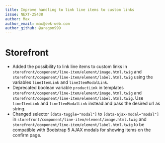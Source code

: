 ```yaml
---
title: Improve handling to link line items to custom links
issue: NEXT-25438
author: Max
author_email: max@swk-web.com
author_github: @aragon999
---
```

# Storefront
* Added the possibility to link line items to custom links in `storefront/component/line-item/element/image.html.twig` and `storefront/component/line-item/element/label.html.twig` using the variables `lineItemLink` and `lineItemModalLink`.
* Deprecated boolean variable `productLink` in templates `storefront/component/line-item/element/image.html.twig` and `storefront/component/line-item/element/label.html.twig`. Use `lineItemLink` and `lineItemModalLink` instead and pass the desired url as string.
* Changed selector `[data-toggle="modal"]` to `[data-ajax-modal="modal"]` in `storefront/component/line-item/element/image.html.twig` and `storefront/component/line-item/element/label.html.twig` to be compatible with Bootstrap 5 AJAX modals for showing items on the confirm page.
